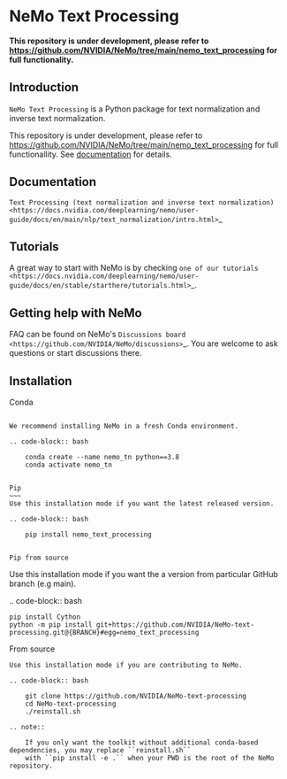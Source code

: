 **NeMo Text Processing**
==========================

**This repository is under development, please refer to https://github.com/NVIDIA/NeMo/tree/main/nemo_text_processing for full functionality.**

Introduction
------------

`NeMo Text Processing` is a Python package for text normalization and inverse text normalization.

This repository is under development, please refer to https://github.com/NVIDIA/NeMo/tree/main/nemo_text_processing for full functionallity.
See [documentation](https://docs.nvidia.com/deeplearning/nemo/user-guide/docs/en/stable/nlp/text_normalization/wfst/wfst_text_normalization.html) for details.


Documentation
-------------

`Text Processing (text normalization and inverse text normalization) <https://docs.nvidia.com/deeplearning/nemo/user-guide/docs/en/main/nlp/text_normalization/intro.html>`_

Tutorials
---------
A great way to start with NeMo is by checking `one of our tutorials <https://docs.nvidia.com/deeplearning/nemo/user-guide/docs/en/stable/starthere/tutorials.html>`_.

Getting help with NeMo
----------------------
FAQ can be found on NeMo's `Discussions board <https://github.com/NVIDIA/NeMo/discussions>`_. You are welcome to ask questions or start discussions there.


Installation
------------

Conda
~~~~~

We recommend installing NeMo in a fresh Conda environment.

.. code-block:: bash

    conda create --name nemo_tn python==3.8
    conda activate nemo_tn


Pip
~~~
Use this installation mode if you want the latest released version.

.. code-block:: bash

    pip install nemo_text_processing


Pip from source
~~~~~~~~~~~~~~~
Use this installation mode if you want the a version from particular GitHub branch (e.g main).

.. code-block:: bash

    pip install Cython
    python -m pip install git+https://github.com/NVIDIA/NeMo-text-processing.git@{BRANCH}#egg=nemo_text_processing


From source
~~~~~~~~~~~
Use this installation mode if you are contributing to NeMo.

.. code-block:: bash

    git clone https://github.com/NVIDIA/NeMo-text-processing
    cd NeMo-text-processing
    ./reinstall.sh

.. note::

    If you only want the toolkit without additional conda-based dependencies, you may replace ``reinstall.sh``
    with ``pip install -e .`` when your PWD is the root of the NeMo repository.
